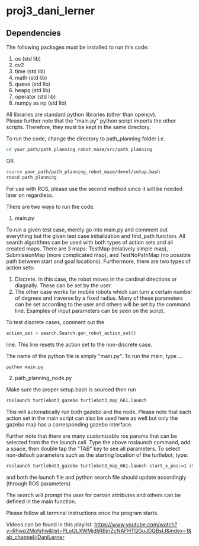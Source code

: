 # proj3_dani_lerner

## Dependencies

The following packages must be installed to run this code:

1. os               (std lib)
2. cv2
3. time             (std lib)
4. math             (std lib)
5. queue            (std lib)
6. heapq            (std lib)
7. operator         (std lib)
8. numpy as np      (std lib)

All libraries are standard python libraries (other than opencv).  
Please further note that the "main.py" python script imports the other scripts. Therefore, they must be kept in the same directory.

To run the code, change the directory to path_planning folder i.e.

```bash
cd your_path/path_planning_robot_maze/src/path_planning
```

OR

```bash
source your_path/path_planning_robot_maze/devel/setup.bash
roscd path_planning
```

For use with ROS, please use the second method since it will be needed later on regardless.

There are two ways to run the code.
1. main.py

To run a given test case, merely go into main.py and comment out everything but the given test case initialization and find_path function. All search algorithms can be used with both types of action sets and all created maps. There are 3 maps: TestMap (relatively simple map), SubmissionMap (more complicated map), and TestNoPathMap (no possible path between start and goal locations). 
Furthermore, there are two types of action sets:
1. Discrete. In this case, the robot moves in the cardinal directions or diagnally. These can be set by the user.
2. The other case works for mobile robots which can turn a certain number of degrees and traverse by a fixed radius. Many of these parameters can be set according to the user and others will be set by the command line. Examples of input parameters can be seen on the script.

To test discrete cases, comment out the

```python
action_set = search.Search.gen_robot_action_set()
```

line. This line resets the action set to the non-discrete case.

The name of the python file is simply "main.py".
To run the main, type ...

```bash
python main.py
```

2. path_planning_node.py

Make sure the proper setup.bash is sourced then run

```bash
roslaunch turtlebot3_gazebo turtlebot3_map_661.launch
```

This will automatically run both gazebo and the node. Please note that each action set in the main script can also be used here as well but only the gazebo map has a corresponding gazebo interface.

Further note that there are many customizable ros params that can be selected from the the launch call. Type the above roslaunch command, add a space, then double tap the "TAB" key to see all parameters. To select non-default parameters such as the starting location of the turtlebot, type:

```bash
roslaunch turtlebot3_gazebo turtlebot3_map_661.launch start_x_pos:=1 start_y_pos:=1 start_yaw:=90 
```

and both the launch file and python search file should update accordingly (through ROS parameters)

The search will prompt the user for certain attributes and others can be defined in the main function.

Please follow all terminal instructions once the program starts.

Videos can be found in this playlist:
https://www.youtube.com/watch?v=Rhwp2Mofshw&list=PLoQLXWMjdIjRBjriZcNAFHTQGuJDQBsIJ&index=1&ab_channel=DaniLerner
